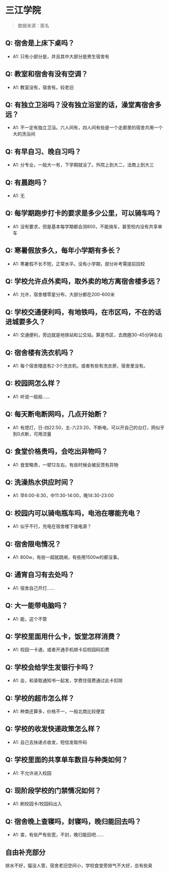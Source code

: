# 三江学院

> 数据来源：匿名

## Q: 宿舍是上床下桌吗？

- A1: 只有小部分是，并且其中大部分是男生宿舍有

## Q: 教室和宿舍有没有空调？

- A1: 教室没有，宿舍有。较老旧

## Q: 有独立卫浴吗？没有独立浴室的话，澡堂离宿舍多远？

- A1: 不一定有独立卫浴。六人间有，四人间有些是一个走廊里的宿舍共用一个大的洗浴间

## Q: 有早自习、晚自习吗？

- A1: 分专业，一般大一有，下学期就没了。外院上到大二，法商上到大三

## Q: 有晨跑吗？

- A1: 无

## Q: 每学期跑步打卡的要求是多少公里，可以骑车吗？

- A1: 没有要求，但是基本每学期都会测800，不能骑车，甚至校内没有共享单车

## Q: 寒暑假放多久，每年小学期有多长？

- A1: 寒暑假不长不短，正常水平。没有小学期，部分补考需提前回校

## Q: 学校允许点外卖吗，取外卖的地方离宿舍楼多远？

- A1: 允许，宿舍楼零星分布，大部分都在200-600米

## Q: 学校交通便利吗，有地铁吗，在市区吗，不在的话进城要多久？

- A1: 交通便利，旁边就是地铁站和公交站。算是市区，去商圈30-45分钟左右

## Q: 宿舍楼有洗衣机吗？

- A1: 每个宿舍楼底有2-3个洗衣机，或者有些有洗衣房，宿舍里没有。

## Q: 校园网怎么样？

- A1: 听说一般般……

## Q: 每天断电断网吗，几点开始断？

- A1: 有熄灯，日-四22:50，五-六23:20，不断电，可以开自己的台灯，网似乎到0点断，可用流量

## Q: 食堂价格贵吗，会吃出异物吗？

- A1: 食堂略贵，一顿12左右，有些时候会被反馈有异物

## Q: 洗澡热水供应时间？

- A1: 早6:00-8:30，中11:30-14:00，晚14:30-23:00

## Q: 校园内可以骑电瓶车吗，电池在哪能充电？

- A1: 似乎不行，充电在宿舍楼下接电源？

## Q: 宿舍限电情况？

- A1: 800w，有些一超就跳闸，有些用1500w的都没事。

## Q: 通宵自习有去处吗？

- A1: 宿舍自己开灯……

## Q: 大一能带电脑吗？

- A1: 能，这个不管

## Q: 学校里面用什么卡，饭堂怎样消费？

- A1: 校园一卡通，或者开通手机绑卡后校园码扣费

## Q: 学校会给学生发银行卡吗？

- A1: 会，和录取通知书一起发，学费住宿费通过此卡扣除

## Q: 学校的超市怎么样？

- A1: 种类还算多，价格不一，一般北商比较便宜

## Q: 学校的收发快递政策怎么样？

- A1: 自己去快递点收发，短信发取件码

## Q: 学校里面的共享单车数目与种类如何？

- A1: 不允许进入校园

## Q: 现阶段学校的门禁情况如何？

- A1: 刷校园卡/校园码出入

## Q: 宿舍晚上查寝吗，封寝吗，晚归能回去吗？

- A1: 查，有些严有些宽，不封，晚归能回吧……

## 自由补充部分

排水不好，猫没人管，宿舍老旧空间小，学校食堂旁排气不大好，总有些臭